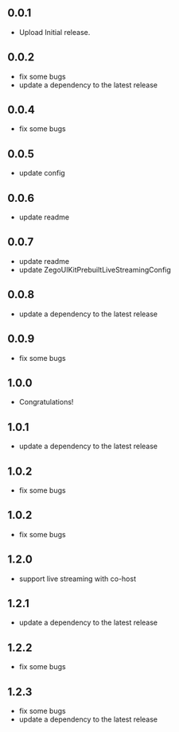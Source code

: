 ## 0.0.1

* Upload Initial release.

## 0.0.2

* fix some bugs
* update a dependency to the latest release

## 0.0.4

* fix some bugs

## 0.0.5

* update config

## 0.0.6

* update readme

## 0.0.7

* update readme
* update ZegoUIKitPrebuiltLiveStreamingConfig

## 0.0.8

* update a dependency to the latest release

## 0.0.9

* fix some bugs

## 1.0.0

* Congratulations!

## 1.0.1

* update a dependency to the latest release

## 1.0.2

* fix some bugs

## 1.0.2

* fix some bugs

## 1.2.0

* support live streaming with co-host

## 1.2.1

* update a dependency to the latest release

## 1.2.2

* fix some bugs

## 1.2.3

* fix some bugs
* update a dependency to the latest release